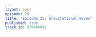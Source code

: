 ```yaml
---
layout: post
episode: 25
title: 'Episode 25: Gravitational Waves'
published: true
track_id: 236400692
---
```

<div class='list post-player' track='{{page.track_id}}'></div>